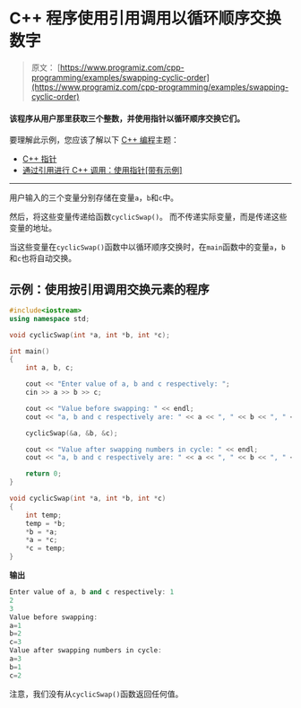 # C++ 程序使用引用调用以循环顺序交换数字

> 原文： [https://www.programiz.com/cpp-programming/examples/swapping-cyclic-order](https://www.programiz.com/cpp-programming/examples/swapping-cyclic-order)

#### 该程序从用户那里获取三个整数，并使用指针以循环顺序交换它们。

要理解此示例，您应该了解以下 [C++ 编程](/cpp-programming "C++ tutorial")主题：

*   [C++ 指针](/cpp-programming/pointers)
*   [通过引用进行 C++ 调用：使用指针[带有示例]](/cpp-programming/pointers-function)

* * *

用户输入的三个变量分别存储在变量`a`，`b`和`c`中。

然后，将这些变量传递给函数`cyclicSwap()`。 而不传递实际变量，而是传递这些变量的地址。

当这些变量在`cyclicSwap()`函数中以循环顺序交换时，在`main`函数中的变量`a`，`b`和`c`也将自动交换。

## 示例：使用按引用调用交换元素的程序

```cpp
#include<iostream>
using namespace std;

void cyclicSwap(int *a, int *b, int *c);

int main()
{
    int a, b, c;

    cout << "Enter value of a, b and c respectively: ";
    cin >> a >> b >> c;

    cout << "Value before swapping: " << endl;
    cout << "a, b and c respectively are: " << a << ", " << b << ", " << c << endl;

    cyclicSwap(&a, &b, &c);

    cout << "Value after swapping numbers in cycle: " << endl;
    cout << "a, b and c respectively are: " << a << ", " << b << ", " << c << endl;

    return 0;
}

void cyclicSwap(int *a, int *b, int *c)
{
    int temp;
    temp = *b;
    *b = *a;
    *a = *c;
    *c = temp;
}
```

**输出**

```cpp
Enter value of a, b and c respectively: 1
2
3
Value before swapping: 
a=1
b=2
c=3
Value after swapping numbers in cycle:
a=3
b=1
c=2
```

注意，我们没有从`cyclicSwap()`函数返回任何值。